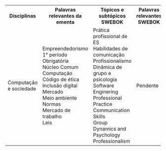 <table>
    <tr>
      <th>Disciplinas</th>
      <th>Palavras relevantes da ementa</th>
      <th>Tópicos e subtópicos SWEBOK</th>
      <th>Palavras relevantes SWEBOK</th>
    </tr>
    <tr>
        <td>Computação e sociedade</td>
            <td>Empreendedorismo </br>
                1° período</br>
                Obrigatória</br>
                Núcleo Comum </br>
                Computação</br>	
                Código de ética</br>
                Inclusão digital</br>
                Mercado</br>
                Meio ambiente	</br>
                Normas </br>	
                Mercado de trabalho</br>
                Leis
            </td>
            <td>
                Prática profissional de ES</br>
                Habilidades de comunicação</br>
                Profissionalismo</br>
                Dinâmica de grupo e psicologia</br>
                Software Enginering Professional Practice</br>
                Communication Skills</br>
                Group Dynamics and Psychology</br>
                Professionalism</br>
            </td>
            <td>
                Pendente
            </td>
    </tr>
</table>




